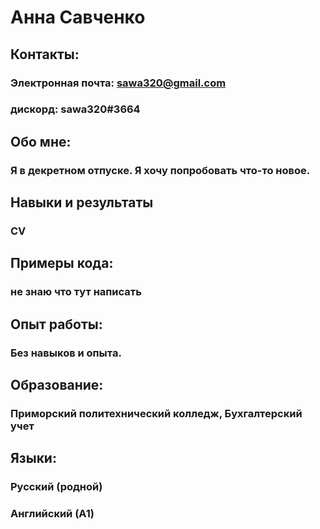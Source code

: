 # **Анна Савченко**
## Контакты:
### Электронная почта: sawa320@gmail.com
### дискорд: sawa320#3664
## Обо мне:
### Я в декретном отпуске. Я хочу попробовать что-то новое.
## Навыки и результаты
### CV
## Примеры кода:
### не знаю что тут написать
## Опыт работы:
### Без навыков и опыта.
## Образование:
### Приморский политехнический колледж, Бухгалтерский учет
## Языки:
### Русский (родной)
### Английский (A1)
